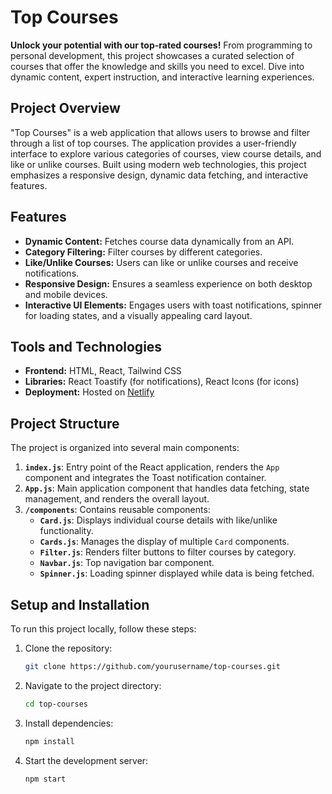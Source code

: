 # Top Courses

**Unlock your potential with our top-rated courses!** From programming to personal development, this project showcases a curated selection of courses that offer the knowledge and skills you need to excel. Dive into dynamic content, expert instruction, and interactive learning experiences.

## Project Overview

"Top Courses" is a web application that allows users to browse and filter through a list of top courses. The application provides a user-friendly interface to explore various categories of courses, view course details, and like or unlike courses. Built using modern web technologies, this project emphasizes a responsive design, dynamic data fetching, and interactive features.

## Features

- **Dynamic Content:** Fetches course data dynamically from an API.
- **Category Filtering:** Filter courses by different categories.
- **Like/Unlike Courses:** Users can like or unlike courses and receive notifications.
- **Responsive Design:** Ensures a seamless experience on both desktop and mobile devices.
- **Interactive UI Elements:** Engages users with toast notifications, spinner for loading states, and a visually appealing card layout.

## Tools and Technologies

- **Frontend:** HTML, React, Tailwind CSS
- **Libraries:** React Toastify (for notifications), React Icons (for icons)
- **Deployment:** Hosted on [Netlify](https://topcourses13.netlify.app/)

## Project Structure

The project is organized into several main components:

1. **`index.js`**: Entry point of the React application, renders the `App` component and integrates the Toast notification container.
2. **`App.js`**: Main application component that handles data fetching, state management, and renders the overall layout.
3. **`/components`**: Contains reusable components:
   - **`Card.js`**: Displays individual course details with like/unlike functionality.
   - **`Cards.js`**: Manages the display of multiple `Card` components.
   - **`Filter.js`**: Renders filter buttons to filter courses by category.
   - **`Navbar.js`**: Top navigation bar component.
   - **`Spinner.js`**: Loading spinner displayed while data is being fetched.

## Setup and Installation

To run this project locally, follow these steps:

1. Clone the repository:
   ```bash
   git clone https://github.com/yourusername/top-courses.git
2. Navigate to the project directory:
   ```bash
   cd top-courses

3. Install dependencies:
   ```bash
   npm install

4. Start the development server:
   ```bash
   npm start

